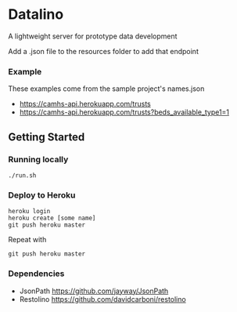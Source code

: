 # Datalino
A lightweight server for prototype data development

Add a .json file to the resources folder to add that endpoint

### Example

These examples come from the sample project's names.json

- https://camhs-api.herokuapp.com/trusts
- https://camhs-api.herokuapp.com/trusts?beds_available_type1=1


## Getting Started

### Running locally
```
./run.sh
```

### Deploy to Heroku
```
heroku login
heroku create [some name]
git push heroku master
```
Repeat with
```
git push heroku master
```

### Dependencies

- JsonPath https://github.com/jayway/JsonPath
- Restolino https://github.com/davidcarboni/restolino